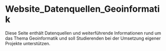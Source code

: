 # Website_Datenquellen_Geoinformatik
 Diese Seite enthält Datenquellen und weiterführende Informationen rund um das Thema Geoinformatik und soll Studierenden bei der Umsetzung eigener Projekte unterstützen.
